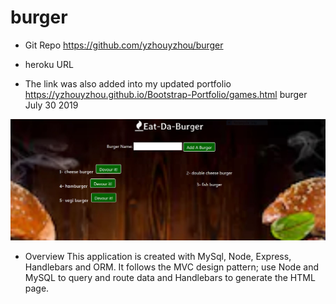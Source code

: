 # burger

*   Git Repo
    https://github.com/yzhouyzhou/burger
 
*   heroku URL

*   The link was also added into my updated portfolio https://yzhouyzhou.github.io/Bootstrap-Portfolio/games.html
    burger July 30 2019

 ![burgerAppOutput](public/assets/img/burger.JPG)

*   Overview
    This application is created with MySql, Node, Express, Handlebars and ORM. It follows the MVC design pattern; use Node and MySQL to query and route data and Handlebars to generate the HTML page.




